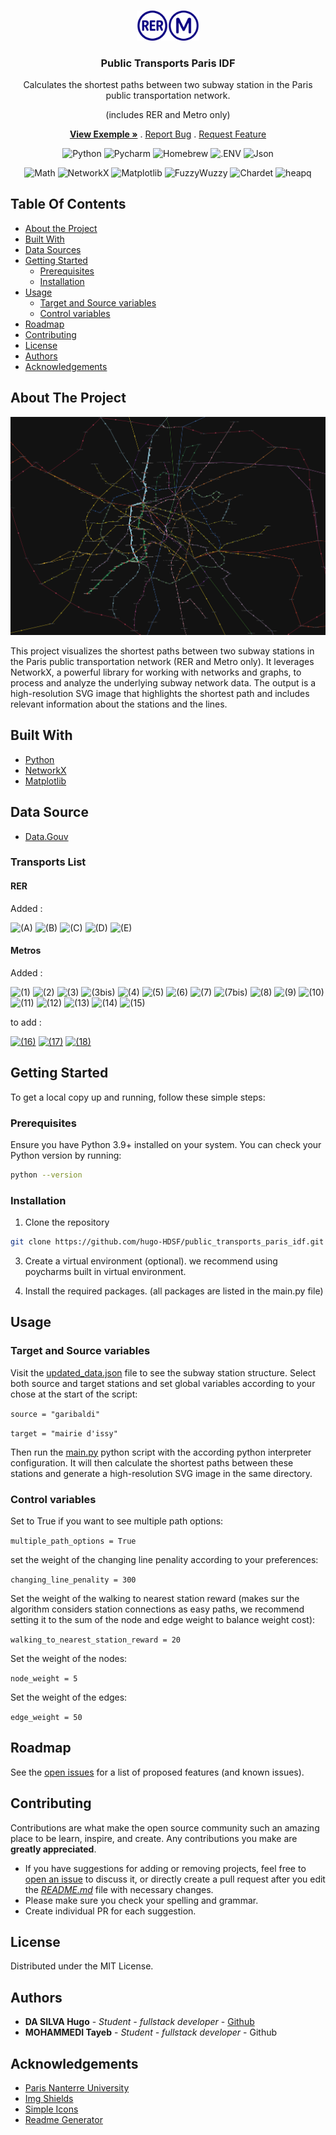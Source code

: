 <br/>
<p align="center">
  <a href="https://github.com/ShaanCoding/ReadME-Generator">
    <img src="assets/logo.png" alt="Logo" width="100" >
  </a>

<h3 align="center">Public Transports Paris IDF</h3>

  <p align="center">
    <p align="center">
      Calculates the shortest paths between two subway station in the Paris public transportation network.
    </p>  
    <p align="center">
      (includes RER and Metro only)
    </p>  
    <p align="center">
      <a href="https://github.com/hugo-HDSF/public_transports_paris_idf/blob/main/transports_paths.svg"><strong>View Exemple »</strong></a>
      .
      <a href="https://github.com/hugo-HDSF/public_transports_paris_idf/issues">Report Bug</a>
      .
      <a href="https://github.com/hugo-HDSF/public_transports_paris_idf/issues">Request Feature</a>
    </p>
  </p>
</p>

<div align="center">

![Python](https://img.shields.io/badge/-Python-3776AB?logo=python&logoColor=white)
![Pycharm](https://img.shields.io/badge/-Pycharm-000000?logo=pycharm&logoColor=white)
![Homebrew](https://img.shields.io/badge/-Homebrew-FBB040?logo=homebrew&logoColor=black)
![.ENV](https://img.shields.io/badge/-.env-ECD53F?logo=dotenv&logoColor=black)
![Json](https://img.shields.io/badge/-Json-000000?logo=json&logoColor=white)
</div>
<div align="center">

![Math](https://img.shields.io/badge/-Math-000000?logo=math&logoColor=white)
![NetworkX](https://img.shields.io/badge/-NetworkX-FFD43B?logo=networkx&logoColor=black)
![Matplotlib](https://img.shields.io/badge/-Matplotlib-FFD43B?logo=matplotlib&logoColor=black)
![FuzzyWuzzy](https://img.shields.io/badge/-FuzzyWuzzy-FFD43B?logo=fuzzywuzzy&logoColor=black)
![Chardet](https://img.shields.io/badge/-Chardet-FFD43B?logo=chardet&logoColor=black)
![heapq](https://img.shields.io/badge/-heapq-FFD43B?logo=heapq&logoColor=black)
</div>

## Table Of Contents

* [About the Project](#about-the-project)
* [Built With](#built-with)
* [Data Sources](#data-source)
* [Getting Started](#getting-started)
    * [Prerequisites](#prerequisites)
    * [Installation](#installation)
* [Usage](#usage)
    * [Target and Source variables](#target-and-source-variables)
    * [Control variables](#control-variables)
* [Roadmap](#roadmap)
* [Contributing](#contributing)
* [License](#license)
* [Authors](#authors)
* [Acknowledgements](#acknowledgements)

## About The Project

![Screen Shot](assets/graph_screenshot_thumbnail.png)

This project visualizes the shortest paths between two subway stations in the Paris public transportation network (RER and Metro only). It leverages NetworkX, a powerful library for working with
networks and graphs, to process and analyze the underlying subway network data. The output is a high-resolution SVG image that highlights the shortest path and includes relevant information about the
stations and the lines.

## Built With

* [Python](https://www.python.org/)
* [NetworkX](https://networkx.org/)
* [Matplotlib](https://matplotlib.org/)

## Data Source

* [Data.Gouv](https://www.data.gouv.fr/fr/)

### Transports List

#### RER

Added :
<p>
  <span style="white-space:normal">
  <span data-sort-value="A !"></span><img alt="(A)" src="https://upload.wikimedia.org/wikipedia/commons/thumb/4/4a/Paris_transit_icons_-_RER_A.svg/18px-Paris_transit_icons_-_RER_A.svg.png" decoding="async" width="18" height="18" srcset="https://upload.wikimedia.org/wikipedia/commons/thumb/4/4a/Paris_transit_icons_-_RER_A.svg/27px-Paris_transit_icons_-_RER_A.svg.png 1.5x, https://upload.wikimedia.org/wikipedia/commons/thumb/4/4a/Paris_transit_icons_-_RER_A.svg/36px-Paris_transit_icons_-_RER_A.svg.png 2x" data-file-width="250" data-file-height="250">
  <span data-sort-value="B !"></span><img alt="(B)" src="https://upload.wikimedia.org/wikipedia/commons/thumb/f/fd/Paris_transit_icons_-_RER_B.svg/18px-Paris_transit_icons_-_RER_B.svg.png" decoding="async" width="18" height="18" srcset="https://upload.wikimedia.org/wikipedia/commons/thumb/f/fd/Paris_transit_icons_-_RER_B.svg/27px-Paris_transit_icons_-_RER_B.svg.png 1.5x, https://upload.wikimedia.org/wikipedia/commons/thumb/f/fd/Paris_transit_icons_-_RER_B.svg/36px-Paris_transit_icons_-_RER_B.svg.png 2x" data-file-width="250" data-file-height="250">
  <span data-sort-value="C !"></span><img alt="(C)" src="https://upload.wikimedia.org/wikipedia/commons/thumb/f/f6/Paris_transit_icons_-_RER_C.svg/18px-Paris_transit_icons_-_RER_C.svg.png" decoding="async" width="18" height="18" srcset="https://upload.wikimedia.org/wikipedia/commons/thumb/f/f6/Paris_transit_icons_-_RER_C.svg/27px-Paris_transit_icons_-_RER_C.svg.png 1.5x, https://upload.wikimedia.org/wikipedia/commons/thumb/f/f6/Paris_transit_icons_-_RER_C.svg/36px-Paris_transit_icons_-_RER_C.svg.png 2x" data-file-width="250" data-file-height="250">
  <span data-sort-value="D !"></span><img alt="(D)" src="https://upload.wikimedia.org/wikipedia/commons/thumb/5/54/Paris_transit_icons_-_RER_D.svg/18px-Paris_transit_icons_-_RER_D.svg.png" decoding="async" width="18" height="18" srcset="https://upload.wikimedia.org/wikipedia/commons/thumb/5/54/Paris_transit_icons_-_RER_D.svg/27px-Paris_transit_icons_-_RER_D.svg.png 1.5x, https://upload.wikimedia.org/wikipedia/commons/thumb/5/54/Paris_transit_icons_-_RER_D.svg/36px-Paris_transit_icons_-_RER_D.svg.png 2x" data-file-width="250" data-file-height="250">
  <span data-sort-value="E !"></span><img alt="(E)" src="https://upload.wikimedia.org/wikipedia/commons/thumb/a/a8/Paris_transit_icons_-_RER_E.svg/18px-Paris_transit_icons_-_RER_E.svg.png" decoding="async" width="18" height="18" srcset="https://upload.wikimedia.org/wikipedia/commons/thumb/a/a8/Paris_transit_icons_-_RER_E.svg/27px-Paris_transit_icons_-_RER_E.svg.png 1.5x, https://upload.wikimedia.org/wikipedia/commons/thumb/a/a8/Paris_transit_icons_-_RER_E.svg/36px-Paris_transit_icons_-_RER_E.svg.png 2x" data-file-width="250" data-file-height="250">
  </span>
</p>

#### Metros

Added :
<p>
<span style="white-space:normal">
<span data-sort-value="01 !"></span><img alt="(1)" src="https://upload.wikimedia.org/wikipedia/commons/thumb/3/30/Paris_transit_icons_-_M%C3%A9tro_1.svg/18px-Paris_transit_icons_-_M%C3%A9tro_1.svg.png" decoding="async" width="18" height="18" srcset="https://upload.wikimedia.org/wikipedia/commons/thumb/3/30/Paris_transit_icons_-_M%C3%A9tro_1.svg/27px-Paris_transit_icons_-_M%C3%A9tro_1.svg.png 1.5x, https://upload.wikimedia.org/wikipedia/commons/thumb/3/30/Paris_transit_icons_-_M%C3%A9tro_1.svg/36px-Paris_transit_icons_-_M%C3%A9tro_1.svg.png 2x" data-file-width="250" data-file-height="250">
<span data-sort-value="02 !"></span><img alt="(2)" src="https://upload.wikimedia.org/wikipedia/commons/thumb/d/da/Paris_transit_icons_-_M%C3%A9tro_2.svg/18px-Paris_transit_icons_-_M%C3%A9tro_2.svg.png" decoding="async" width="18" height="18" srcset="https://upload.wikimedia.org/wikipedia/commons/thumb/d/da/Paris_transit_icons_-_M%C3%A9tro_2.svg/27px-Paris_transit_icons_-_M%C3%A9tro_2.svg.png 1.5x, https://upload.wikimedia.org/wikipedia/commons/thumb/d/da/Paris_transit_icons_-_M%C3%A9tro_2.svg/36px-Paris_transit_icons_-_M%C3%A9tro_2.svg.png 2x" data-file-width="250" data-file-height="250">
<span data-sort-value="03 !"></span><img alt="(3)" src="https://upload.wikimedia.org/wikipedia/commons/thumb/0/01/Paris_transit_icons_-_M%C3%A9tro_3.svg/18px-Paris_transit_icons_-_M%C3%A9tro_3.svg.png" decoding="async" width="18" height="18" srcset="https://upload.wikimedia.org/wikipedia/commons/thumb/0/01/Paris_transit_icons_-_M%C3%A9tro_3.svg/27px-Paris_transit_icons_-_M%C3%A9tro_3.svg.png 1.5x, https://upload.wikimedia.org/wikipedia/commons/thumb/0/01/Paris_transit_icons_-_M%C3%A9tro_3.svg/36px-Paris_transit_icons_-_M%C3%A9tro_3.svg.png 2x" data-file-width="250" data-file-height="250">
<span data-sort-value="03bis !"></span><img alt="(3bis)" src="https://upload.wikimedia.org/wikipedia/commons/thumb/4/49/Paris_transit_icons_-_M%C3%A9tro_3bis.svg/18px-Paris_transit_icons_-_M%C3%A9tro_3bis.svg.png" decoding="async" width="18" height="18" srcset="https://upload.wikimedia.org/wikipedia/commons/thumb/4/49/Paris_transit_icons_-_M%C3%A9tro_3bis.svg/27px-Paris_transit_icons_-_M%C3%A9tro_3bis.svg.png 1.5x, https://upload.wikimedia.org/wikipedia/commons/thumb/4/49/Paris_transit_icons_-_M%C3%A9tro_3bis.svg/36px-Paris_transit_icons_-_M%C3%A9tro_3bis.svg.png 2x" data-file-width="250" data-file-height="250">
<span data-sort-value="04 !"></span><img alt="(4)" src="https://upload.wikimedia.org/wikipedia/commons/thumb/7/76/Paris_transit_icons_-_M%C3%A9tro_4.svg/18px-Paris_transit_icons_-_M%C3%A9tro_4.svg.png" decoding="async" width="18" height="18" srcset="https://upload.wikimedia.org/wikipedia/commons/thumb/7/76/Paris_transit_icons_-_M%C3%A9tro_4.svg/27px-Paris_transit_icons_-_M%C3%A9tro_4.svg.png 1.5x, https://upload.wikimedia.org/wikipedia/commons/thumb/7/76/Paris_transit_icons_-_M%C3%A9tro_4.svg/36px-Paris_transit_icons_-_M%C3%A9tro_4.svg.png 2x" data-file-width="250" data-file-height="250">
<span data-sort-value="05 !"></span><img alt="(5)" src="https://upload.wikimedia.org/wikipedia/commons/thumb/5/54/Paris_transit_icons_-_M%C3%A9tro_5.svg/18px-Paris_transit_icons_-_M%C3%A9tro_5.svg.png" decoding="async" width="18" height="18" srcset="https://upload.wikimedia.org/wikipedia/commons/thumb/5/54/Paris_transit_icons_-_M%C3%A9tro_5.svg/27px-Paris_transit_icons_-_M%C3%A9tro_5.svg.png 1.5x, https://upload.wikimedia.org/wikipedia/commons/thumb/5/54/Paris_transit_icons_-_M%C3%A9tro_5.svg/36px-Paris_transit_icons_-_M%C3%A9tro_5.svg.png 2x" data-file-width="250" data-file-height="250">
<span data-sort-value="06 !"></span><img alt="(6)" src="https://upload.wikimedia.org/wikipedia/commons/thumb/6/6f/Paris_transit_icons_-_M%C3%A9tro_6.svg/18px-Paris_transit_icons_-_M%C3%A9tro_6.svg.png" decoding="async" width="18" height="18" srcset="https://upload.wikimedia.org/wikipedia/commons/thumb/6/6f/Paris_transit_icons_-_M%C3%A9tro_6.svg/27px-Paris_transit_icons_-_M%C3%A9tro_6.svg.png 1.5x, https://upload.wikimedia.org/wikipedia/commons/thumb/6/6f/Paris_transit_icons_-_M%C3%A9tro_6.svg/36px-Paris_transit_icons_-_M%C3%A9tro_6.svg.png 2x" data-file-width="250" data-file-height="250">
<span data-sort-value="07 !"></span><img alt="(7)" src="https://upload.wikimedia.org/wikipedia/commons/thumb/2/21/Paris_transit_icons_-_M%C3%A9tro_7.svg/18px-Paris_transit_icons_-_M%C3%A9tro_7.svg.png" decoding="async" width="18" height="18" srcset="https://upload.wikimedia.org/wikipedia/commons/thumb/2/21/Paris_transit_icons_-_M%C3%A9tro_7.svg/27px-Paris_transit_icons_-_M%C3%A9tro_7.svg.png 1.5x, https://upload.wikimedia.org/wikipedia/commons/thumb/2/21/Paris_transit_icons_-_M%C3%A9tro_7.svg/36px-Paris_transit_icons_-_M%C3%A9tro_7.svg.png 2x" data-file-width="250" data-file-height="250">
<span data-sort-value="07bis !"></span><img alt="(7bis)" src="https://upload.wikimedia.org/wikipedia/commons/thumb/a/ad/Paris_transit_icons_-_M%C3%A9tro_7bis.svg/18px-Paris_transit_icons_-_M%C3%A9tro_7bis.svg.png" decoding="async" width="18" height="18" srcset="https://upload.wikimedia.org/wikipedia/commons/thumb/a/ad/Paris_transit_icons_-_M%C3%A9tro_7bis.svg/27px-Paris_transit_icons_-_M%C3%A9tro_7bis.svg.png 1.5x, https://upload.wikimedia.org/wikipedia/commons/thumb/a/ad/Paris_transit_icons_-_M%C3%A9tro_7bis.svg/36px-Paris_transit_icons_-_M%C3%A9tro_7bis.svg.png 2x" data-file-width="250" data-file-height="250">
<span data-sort-value="08 !"></span><img alt="(8)" src="https://upload.wikimedia.org/wikipedia/commons/thumb/e/e8/Paris_transit_icons_-_M%C3%A9tro_8.svg/18px-Paris_transit_icons_-_M%C3%A9tro_8.svg.png" decoding="async" width="18" height="18" srcset="https://upload.wikimedia.org/wikipedia/commons/thumb/e/e8/Paris_transit_icons_-_M%C3%A9tro_8.svg/27px-Paris_transit_icons_-_M%C3%A9tro_8.svg.png 1.5x, https://upload.wikimedia.org/wikipedia/commons/thumb/e/e8/Paris_transit_icons_-_M%C3%A9tro_8.svg/36px-Paris_transit_icons_-_M%C3%A9tro_8.svg.png 2x" data-file-width="250" data-file-height="250">
<span data-sort-value="09 !"></span><img alt="(9)" src="https://upload.wikimedia.org/wikipedia/commons/thumb/1/10/Paris_transit_icons_-_M%C3%A9tro_9.svg/18px-Paris_transit_icons_-_M%C3%A9tro_9.svg.png" decoding="async" width="18" height="18" srcset="https://upload.wikimedia.org/wikipedia/commons/thumb/1/10/Paris_transit_icons_-_M%C3%A9tro_9.svg/27px-Paris_transit_icons_-_M%C3%A9tro_9.svg.png 1.5x, https://upload.wikimedia.org/wikipedia/commons/thumb/1/10/Paris_transit_icons_-_M%C3%A9tro_9.svg/36px-Paris_transit_icons_-_M%C3%A9tro_9.svg.png 2x" data-file-width="250" data-file-height="250">
<span data-sort-value="10 !"></span><img alt="(10)" src="https://upload.wikimedia.org/wikipedia/commons/thumb/2/24/Paris_transit_icons_-_M%C3%A9tro_10.svg/18px-Paris_transit_icons_-_M%C3%A9tro_10.svg.png" decoding="async" width="18" height="18" srcset="https://upload.wikimedia.org/wikipedia/commons/thumb/2/24/Paris_transit_icons_-_M%C3%A9tro_10.svg/27px-Paris_transit_icons_-_M%C3%A9tro_10.svg.png 1.5x, https://upload.wikimedia.org/wikipedia/commons/thumb/2/24/Paris_transit_icons_-_M%C3%A9tro_10.svg/36px-Paris_transit_icons_-_M%C3%A9tro_10.svg.png 2x" data-file-width="250" data-file-height="250">
<span data-sort-value="11 !"></span><img alt="(11)" src="https://upload.wikimedia.org/wikipedia/commons/thumb/c/c1/Paris_transit_icons_-_M%C3%A9tro_11.svg/18px-Paris_transit_icons_-_M%C3%A9tro_11.svg.png" decoding="async" width="18" height="18" srcset="https://upload.wikimedia.org/wikipedia/commons/thumb/c/c1/Paris_transit_icons_-_M%C3%A9tro_11.svg/27px-Paris_transit_icons_-_M%C3%A9tro_11.svg.png 1.5x, https://upload.wikimedia.org/wikipedia/commons/thumb/c/c1/Paris_transit_icons_-_M%C3%A9tro_11.svg/36px-Paris_transit_icons_-_M%C3%A9tro_11.svg.png 2x" data-file-width="250" data-file-height="250">
<span data-sort-value="12 !"></span><img alt="(12)" src="https://upload.wikimedia.org/wikipedia/commons/thumb/3/3f/Paris_transit_icons_-_M%C3%A9tro_12.svg/18px-Paris_transit_icons_-_M%C3%A9tro_12.svg.png" decoding="async" width="18" height="18" srcset="https://upload.wikimedia.org/wikipedia/commons/thumb/3/3f/Paris_transit_icons_-_M%C3%A9tro_12.svg/27px-Paris_transit_icons_-_M%C3%A9tro_12.svg.png 1.5x, https://upload.wikimedia.org/wikipedia/commons/thumb/3/3f/Paris_transit_icons_-_M%C3%A9tro_12.svg/36px-Paris_transit_icons_-_M%C3%A9tro_12.svg.png 2x" data-file-width="250" data-file-height="250">
<span data-sort-value="13 !"></span><img alt="(13)" src="https://upload.wikimedia.org/wikipedia/commons/thumb/a/a9/Paris_transit_icons_-_M%C3%A9tro_13.svg/18px-Paris_transit_icons_-_M%C3%A9tro_13.svg.png" decoding="async" width="18" height="18" srcset="https://upload.wikimedia.org/wikipedia/commons/thumb/a/a9/Paris_transit_icons_-_M%C3%A9tro_13.svg/27px-Paris_transit_icons_-_M%C3%A9tro_13.svg.png 1.5x, https://upload.wikimedia.org/wikipedia/commons/thumb/a/a9/Paris_transit_icons_-_M%C3%A9tro_13.svg/36px-Paris_transit_icons_-_M%C3%A9tro_13.svg.png 2x" data-file-width="250" data-file-height="250">
<span data-sort-value="14 !"></span><img alt="(14)" src="https://upload.wikimedia.org/wikipedia/commons/thumb/9/93/Paris_transit_icons_-_M%C3%A9tro_14.svg/18px-Paris_transit_icons_-_M%C3%A9tro_14.svg.png" decoding="async" width="18" height="18" srcset="https://upload.wikimedia.org/wikipedia/commons/thumb/9/93/Paris_transit_icons_-_M%C3%A9tro_14.svg/27px-Paris_transit_icons_-_M%C3%A9tro_14.svg.png 1.5x, https://upload.wikimedia.org/wikipedia/commons/thumb/9/93/Paris_transit_icons_-_M%C3%A9tro_14.svg/36px-Paris_transit_icons_-_M%C3%A9tro_14.svg.png 2x" data-file-width="250" data-file-height="250">
<span data-sort-value="15 !"></span><img alt="(15)" src="https://upload.wikimedia.org/wikipedia/commons/thumb/5/55/Paris_transit_icons_-_M%C3%A9tro_15.svg/18px-Paris_transit_icons_-_M%C3%A9tro_15.svg.png" decoding="async" width="18" height="18" srcset="https://upload.wikimedia.org/wikipedia/commons/thumb/5/55/Paris_transit_icons_-_M%C3%A9tro_15.svg/27px-Paris_transit_icons_-_M%C3%A9tro_15.svg.png 1.5x, https://upload.wikimedia.org/wikipedia/commons/thumb/5/55/Paris_transit_icons_-_M%C3%A9tro_15.svg/36px-Paris_transit_icons_-_M%C3%A9tro_15.svg.png 2x" data-file-width="250" data-file-height="250">
</span>
</p>

to add :
<p>
<span style="white-space:normal">
<span data-sort-value="16 !"></span><a href="/wiki/Ligne_16_du_m%C3%A9tro_de_Paris" title="Ligne 16 du métro de Paris"><img alt="(16)" src="https://upload.wikimedia.org/wikipedia/commons/thumb/4/46/Paris_transit_icons_-_M%C3%A9tro_16.svg/18px-Paris_transit_icons_-_M%C3%A9tro_16.svg.png" decoding="async" width="18" height="18" srcset="https://upload.wikimedia.org/wikipedia/commons/thumb/4/46/Paris_transit_icons_-_M%C3%A9tro_16.svg/27px-Paris_transit_icons_-_M%C3%A9tro_16.svg.png 1.5x, https://upload.wikimedia.org/wikipedia/commons/thumb/4/46/Paris_transit_icons_-_M%C3%A9tro_16.svg/36px-Paris_transit_icons_-_M%C3%A9tro_16.svg.png 2x" data-file-width="250" data-file-height="250"></a>
<span data-sort-value="17 !"></span><a href="/wiki/Ligne_17_du_m%C3%A9tro_de_Paris" title="Ligne 17 du métro de Paris"><img alt="(17)" src="https://upload.wikimedia.org/wikipedia/commons/thumb/6/6f/Paris_transit_icons_-_M%C3%A9tro_17.svg/18px-Paris_transit_icons_-_M%C3%A9tro_17.svg.png" decoding="async" width="18" height="18" srcset="https://upload.wikimedia.org/wikipedia/commons/thumb/6/6f/Paris_transit_icons_-_M%C3%A9tro_17.svg/27px-Paris_transit_icons_-_M%C3%A9tro_17.svg.png 1.5x, https://upload.wikimedia.org/wikipedia/commons/thumb/6/6f/Paris_transit_icons_-_M%C3%A9tro_17.svg/36px-Paris_transit_icons_-_M%C3%A9tro_17.svg.png 2x" data-file-width="250" data-file-height="250"></a>
<span data-sort-value="18 !"></span><a href="/wiki/Ligne_18_du_m%C3%A9tro_de_Paris" title="Ligne 18 du métro de Paris"><img alt="(18)" src="https://upload.wikimedia.org/wikipedia/commons/thumb/8/8f/Paris_transit_icons_-_M%C3%A9tro_18.svg/18px-Paris_transit_icons_-_M%C3%A9tro_18.svg.png" decoding="async" width="18" height="18" srcset="https://upload.wikimedia.org/wikipedia/commons/thumb/8/8f/Paris_transit_icons_-_M%C3%A9tro_18.svg/27px-Paris_transit_icons_-_M%C3%A9tro_18.svg.png 1.5x, https://upload.wikimedia.org/wikipedia/commons/thumb/8/8f/Paris_transit_icons_-_M%C3%A9tro_18.svg/36px-Paris_transit_icons_-_M%C3%A9tro_18.svg.png 2x" data-file-width="250" data-file-height="250"></a>
</span>
</p>

## Getting Started

To get a local copy up and running, follow these simple steps:

### Prerequisites

Ensure you have Python 3.9+ installed on your system. You can check your Python version by running:

```sh
python --version
```

### Installation

1. Clone the repository

```sh
git clone https://github.com/hugo-HDSF/public_transports_paris_idf.git
```

3. Create a virtual environment (optional). we recommend using poycharms built in virtual environment.

4. Install the required packages. (all packages are listed in the main.py file)

## Usage

### Target and Source variables

Visit the [updated_data.json](updated_data.json) file to see the subway station structure. Select both source and target stations and set global variables according to your chose at the start of the
script:

```source = "garibaldi"```

```target = "mairie d'issy"```

Then run the [main.py](main.py) python script with the according python interpreter configuration.
It will then calculate the shortest paths between these stations and generate a high-resolution SVG image in the same directory.

### Control variables

Set to True if you want to see multiple path options:

```multiple_path_options = True```

set the weight of the changing line penality according to your preferences:

```changing_line_penality = 300```

Set the weight of the walking to nearest station reward (makes sur the algorithm considers station connections as easy paths, we recommend setting it to the sum of the node and edge weight to balance
weight cost):

```walking_to_nearest_station_reward = 20```

Set the weight of the nodes:

```node_weight = 5```

Set the weight of the edges:

```edge_weight = 50```

## Roadmap

See the [open issues](https://github.com/hugo-HDSF/public_transports_paris_idf/issues) for a list of proposed features (and known issues).

## Contributing

Contributions are what make the open source community such an amazing place to be learn, inspire, and create. Any contributions you make are **greatly appreciated**.

* If you have suggestions for adding or removing projects, feel free to [open an issue](https://github.com/hugo-HDSF/public_transports_paris_idf/issues/new) to discuss it, or directly create a pull request
  after you edit the [*README.md*](README.md) file with necessary changes.
* Please make sure you check your spelling and grammar.
* Create individual PR for each suggestion.

## License

Distributed under the MIT License.

## Authors

* **DA SILVA Hugo** - *Student - fullstack developer* - [Github](https://github.com/hugo-HDSF/)
* **MOHAMMEDI Tayeb** - *Student - fullstack developer* - Github

## Acknowledgements

* [Paris Nanterre University](https://www.parisnanterre.fr/)
* [Img Shields](https://shields.io/)
* [Simple Icons](https://simpleicons.org/)
* [Readme Generator](https://readme.shaankhan.dev/)
